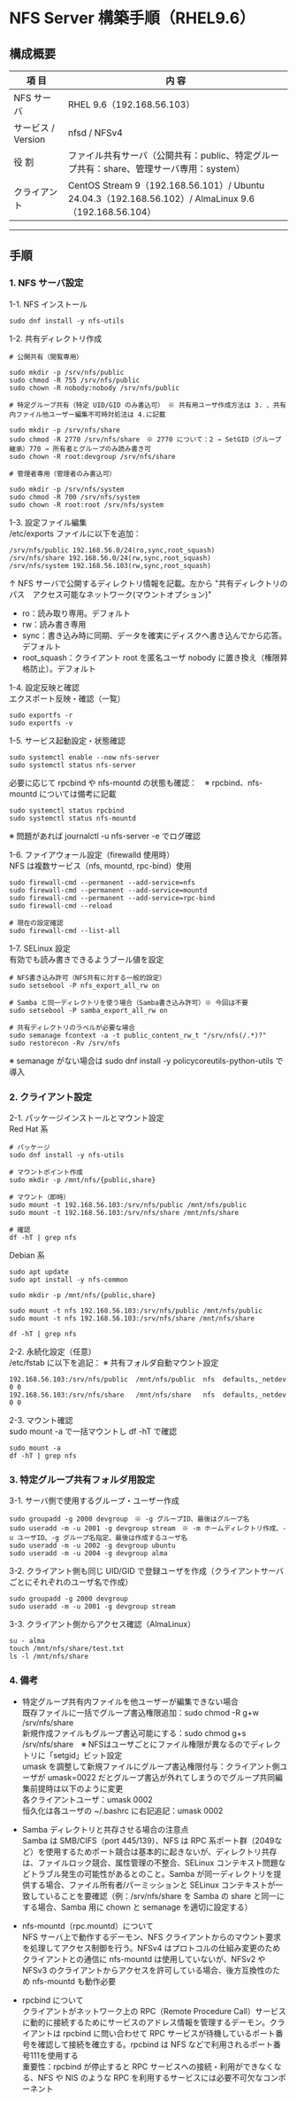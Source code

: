 # NFS Server 構築手順（RHEL9.6）  

## 構成概要
| 項 目 | 内 容 |
|------|------|
| NFS サーバ | RHEL 9.6（192.168.56.103）|
| サービス / Version | nfsd / NFSv4 |
| 役 割 | ファイル共有サーバ（公開共有：public、特定グループ共有：share、管理サーバ専用：system）|
| クライアント | CentOS Stream 9（192.168.56.101）/ Ubuntu 24.04.3（192.168.56.102）/ AlmaLinux 9.6（192.168.56.104）|

---
## 手順
### 1. NFS サーバ設定  
1-1. NFS インストール
```
sudo dnf install -y nfs-utils
```
1-2. 共有ディレクトリ作成
```
# 公開共有（閲覧専用）

sudo mkdir -p /srv/nfs/public
sudo chmod -R 755 /srv/nfs/public
sudo chown -R nobody:nobody /srv/nfs/public
```
```
# 特定グループ共有（特定 UID/GID のみ書込可） ※ 共有用ユーザ作成方法は 3. 、共有内ファイル他ユーザー編集不可時対処法は 4.に記載

sudo mkdir -p /srv/nfs/share
sudo chmod -R 2770 /srv/nfs/share　※ 2770 について：2 → SetGID（グループ継承）770 → 所有者とグループのみ読み書き可
sudo chown -R root:devgroup /srv/nfs/share
```
```
# 管理者専用（管理者のみ書込可）

sudo mkdir -p /srv/nfs/system
sudo chmod -R 700 /srv/nfs/system
sudo chown -R root:root /srv/nfs/system
```
1-3. 設定ファイル編集  
/etc/exports ファイルに以下を追加：
```
/srv/nfs/public 192.168.56.0/24(ro,sync,root_squash)
/srv/nfs/share 192.168.56.0/24(rw,sync,root_squash)
/srv/nfs/system 192.168.56.103(rw,sync,root_squash)
```
↑ NFS サーバで公開するディレクトリ情報を記載。左から "共有ディレクトリのパス　アクセス可能なネットワーク(マウントオプション)"  
- ro：読み取り専用。デフォルト
- rw：読み書き専用  
- sync：書き込み時に同期、データを確実にディスクへ書き込んでから応答。デフォルト  
- root_squash：クライアント root を匿名ユーザ nobody に置き換え（権限昇格防止）。デフォルト  

1-4. 設定反映と確認  
エクスポート反映・確認（一覧）
```
sudo exportfs -r
sudo exportfs -v
```
1-5. サービス起動設定・状態確認
```
sudo systemctl enable --now nfs-server
sudo systemctl status nfs-server
```
必要に応じて rpcbind や nfs-mountd の状態も確認：　※ rpcbind、nfs-mountd については備考に記載
```
sudo systemctl status rpcbind
sudo systemctl status nfs-mountd
```
※ 問題があれば journalctl -u nfs-server -e でログ確認

1-6. ファイアウォール設定（firewalld 使用時）  
NFS は複数サービス（nfs, mountd, rpc-bind）使用
```
sudo firewall-cmd --permanent --add-service=nfs
sudo firewall-cmd --permanent --add-service=mountd
sudo firewall-cmd --permanent --add-service=rpc-bind
sudo firewall-cmd --reload

# 現在の設定確認
sudo firewall-cmd --list-all
```
1-7. SELinux 設定  
有効でも読み書きできるようブール値を設定
```
# NFS書き込み許可（NFS共有に対する一般的設定）
sudo setsebool -P nfs_export_all_rw on

# Samba と同一ディレクトリを使う場合（Samba書き込み許可）※ 今回は不要
sudo setsebool -P samba_export_all_rw on

# 共有ディレクトリのラベルが必要な場合
sudo semanage fcontext -a -t public_content_rw_t "/srv/nfs(/.*)?"
sudo restorecon -Rv /srv/nfs
```
※ semanage がない場合は sudo dnf install -y policycoreutils-python-utils で導入

### 2. クライアント設定  
2-1. パッケージインストールとマウント設定  
Red Hat 系
```
# パッケージ
sudo dnf install -y nfs-utils

# マウントポイント作成
sudo mkdir -p /mnt/nfs/{public,share}

# マウント（即時）
sudo mount -t 192.168.56.103:/srv/nfs/public /mnt/nfs/public
sudo mount -t 192.168.56.103:/srv/nfs/share /mnt/nfs/share

# 確認
df -hT | grep nfs
```
Debian 系
```
sudo apt update
sudo apt install -y nfs-common

sudo mkdir -p /mnt/nfs/{public,share}

sudo mount -t nfs 192.168.56.103:/srv/nfs/public /mnt/nfs/public
sudo mount -t nfs 192.168.56.103:/srv/nfs/share /mnt/nfs/share

df -hT | grep nfs
```
2-2. 永続化設定（任意）  
/etc/fstab に以下を追記： ※ 共有フォルダ自動マウント設定
```
192.168.56.103:/srv/nfs/public  /mnt/nfs/public  nfs  defaults,_netdev  0 0
192.168.56.103:/srv/nfs/share   /mnt/nfs/share   nfs  defaults,_netdev  0 0
```
2-3. マウント確認  
sudo mount -a で一括マウントし df -hT で確認
```
sudo mount -a
df -hT | grep nfs
```
### 3. 特定グループ共有フォルダ用設定  

3-1. サーバ側で使用するグループ・ユーザー作成  
```
sudo groupadd -g 2000 devgroup　※ -g グループID、最後はグループ名
sudo useradd -m -u 2001 -g devgroup stream　※ -m ホームディレクトリ作成、-u ユーザID、-g グループ名指定、最後は作成するユーザ名
sudo useradd -m -u 2002 -g devgroup ubuntu
sudo useradd -m -u 2004 -g devgroup alma
```
3-2. クライアント側も同じ UID/GID で登録ユーザを作成（クライアントサーバごとにそれぞれのユーザ名で作成）
```
sudo groupadd -g 2000 devgroup
sudo useradd -m -u 2001 -g devgroup stream
``````
3-3. クライアント側からアクセス確認（AlmaLinux）
```
su - alma
touch /mnt/nfs/share/test.txt
ls -l /mnt/nfs/share
```

### 4. 備考  
- 特定グループ共有内ファイルを他ユーザーが編集できない場合  
既存ファイルに一括でグループ書込権限追加：sudo chmod -R g+w /srv/nfs/share  
新規作成ファイルもグループ書込可能にする：sudo chmod g+s /srv/nfs/share　※ NFSはユーザごとにファイル権限が異なるのでディレクトリに「setgid」ビット設定  
umask を調整して新規ファイルにグループ書込権限付与：クライアント側ユーザが umask=0022 だとグループ書込が外れてしまうのでグループ共同編集前提時は以下のように変更  
各クライアントユーザ：umask 0002  
恒久化は各ユーザの ~/.bashrc に右記追記：umask 0002  

- Samba ディレクトリと共存させる場合の注意点    
Samba は SMB/CIFS（port 445/139）、NFS は RPC 系ポート群（2049など）を使用するためポート競合は基本的に起きないが、ディレクトリ共存は、ファイルロック競合、属性管理の不整合、SELinux コンテキスト問題などトラブル発生の可能性があるとのこと。Samba が同一ディレクトリを提供する場合、ファイル所有者/パーミッションと SELinux コンテキストが一致していることを要確認（例：/srv/nfs/share を Samba の share と同一にする場合、Samba 用に chown と semanage を適切に設定する）  

- nfs-mountd（rpc.mountd）について  
NFS サーバ上で動作するデーモン、NFS クライアントからのマウント要求を処理してアクセス制御を行う。NFSv4 はプロトコルの仕組み変更のためクライアントとの通信に nfs-mountd は使用していないが、NFSv2 や NFSv3 のクライアントからアクセスを許可している場合、後方互換性のため nfs-mountd も動作必要  

- rpcbind について  
クライアントがネットワーク上の RPC（Remote Procedure Call）サービスに動的に接続するためにサービスのアドレス情報を管理するデーモン。クライアントは rpcbind に問い合わせて RPC サービスが待機しているポート番号を確認して接続を確立する。rpcbind は NFS などで利用されるポート番号111を使用する  
重要性：rpcbind が停止すると RPC サービスへの接続・利用ができなくなる、NFS や NIS のような RPC を利用するサービスには必要不可欠なコンポーネント
